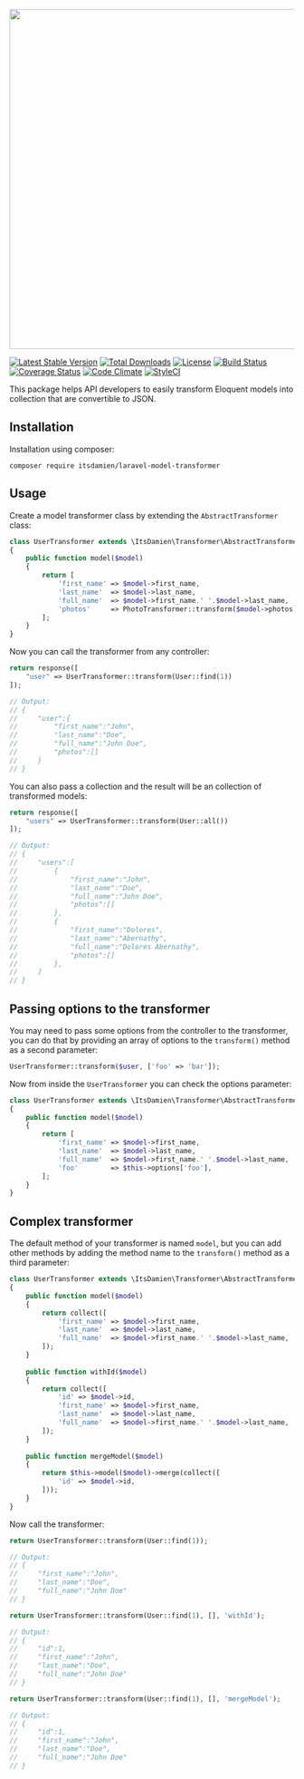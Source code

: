 <p align="center"><img src="https://www.dropbox.com/s/qt0uvvotr6illx0/laravel-model-transformer.png?raw=1" width="600"></p>

[![Latest Stable Version](https://poser.pugx.org/itsdamien/laravel-model-transformer/v/stable)](https://packagist.org/packages/itsdamien/laravel-model-transformer)
[![Total Downloads](https://poser.pugx.org/itsdamien/laravel-model-transformer/downloads)](https://packagist.org/packages/itsdamien/laravel-model-transformer)
[![License](https://poser.pugx.org/itsdamien/laravel-model-transformer/license)](https://packagist.org/packages/itsdamien/laravel-model-transformer)
[![Build Status](https://travis-ci.org/itsDamien/laravel-model-transformer.svg?branch=master)](https://travis-ci.org/itsDamien/laravel-model-transformer)
[![Coverage Status](https://coveralls.io/repos/github/itsDamien/laravel-model-transformer/badge.svg?branch=master)](https://coveralls.io/github/itsDamien/laravel-model-transformer?branch=master)
[![Code Climate](https://codeclimate.com/repos/58b754070eb092025f0000c7/badges/0e315aaed1faf51787ed/gpa.svg)](https://codeclimate.com/repos/58b754070eb092025f0000c7/feed)
[![StyleCI](https://styleci.io/repos/83455319/shield?branch=master&style=flat)](https://styleci.io/repos/83455319)

This package helps API developers to easily transform Eloquent models into collection that are convertible to JSON.

## Installation

Installation using composer:

```
composer require itsdamien/laravel-model-transformer
```

## Usage

Create a model transformer class by extending the `AbstractTransformer` class:

```php
class UserTransformer extends \ItsDamien\Transformer\AbstractTransformer
{
    public function model($model)
    {
        return [
            'first_name' => $model->first_name,
            'last_name'  => $model->last_name,
            'full_name'  => $model->first_name.' '.$model->last_name,
            'photos'     => PhotoTransformer::transform($model->photos),
        ];
    }
}
```

Now you can call the transformer from any controller:

```php
return response([
    "user" => UserTransformer::transform(User::find(1))
]);

// Output:
// {
//     "user":{
//         "first_name":"John",
//         "last_name":"Doe",
//         "full_name":"John Doe",
//         "photos":[]
//     }
// }
```

You can also pass a collection and the result will be an collection of transformed models:

```php
return response([
    "users" => UserTransformer::transform(User::all())
]);

// Output:
// {
//     "users":[
//         {
//             "first_name":"John",
//             "last_name":"Doe",
//             "full_name":"John Doe",
//             "photos":[]
//         },
//         {
//             "first_name":"Dolores",
//             "last_name":"Abernathy",
//             "full_name":"Dolores Abernathy",
//             "photos":[]
//         },
//     ]
// }
```

## Passing options to the transformer

You may need to pass some options from the controller to the transformer, you can do that by providing an array of options to the `transform()` method as a second parameter:

```php
UserTransformer::transform($user, ['foo' => 'bar']);
```

Now from inside the `UserTransformer` you can check the options parameter:

```php
class UserTransformer extends \ItsDamien\Transformer\AbstractTransformer
{
    public function model($model)
    {
        return [
            'first_name' => $model->first_name,
            'last_name'  => $model->last_name,
            'full_name'  => $model->first_name.' '.$model->last_name,
            'foo'        => $this->options['foo'],
        ];
    }
}
```

## Complex transformer

The default method of your transformer is named `model`, but you can add other methods by adding the method name to the `transform()` method as a third parameter:

```php
class UserTransformer extends \ItsDamien\Transformer\AbstractTransformer
{
    public function model($model)
    {
        return collect([
            'first_name' => $model->first_name,
            'last_name'  => $model->last_name,
            'full_name'  => $model->first_name.' '.$model->last_name,
        ]);
    }
    
    public function withId($model)
    {
        return collect([
            'id' => $model->id,
            'first_name' => $model->first_name,
            'last_name'  => $model->last_name,
            'full_name'  => $model->first_name.' '.$model->last_name,
        ]);
    }
    
    public function mergeModel($model)
    {
        return $this->model($model)->merge(collect([
            'id' => $model->id,
        ]));
    }
}
```

Now call the transformer:

```php
return UserTransformer::transform(User::find(1));

// Output:
// {
//     "first_name":"John",
//     "last_name":"Doe",
//     "full_name":"John Doe"
// }
```

```php
return UserTransformer::transform(User::find(1), [], 'withId');

// Output:
// {
//     "id":1,
//     "first_name":"John",
//     "last_name":"Doe",
//     "full_name":"John Doe"
// }
```

```php
return UserTransformer::transform(User::find(1), [], 'mergeModel');

// Output:
// {
//     "id":1,
//     "first_name":"John",
//     "last_name":"Doe",
//     "full_name":"John Doe"
// }
```
